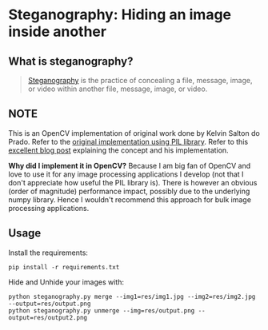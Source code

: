 # Steganography: Hiding an image inside another

## What is steganography?

> [Steganography](https://en.wikipedia.org/wiki/Steganography) is the practice of concealing a file, message, image, or video within another file, message, image, or video.

## NOTE
This is an OpenCV implementation of original work done by Kelvin Salton do Prado.
Refer to the [original implementation using PIL library]( https://github.com/kelvins/steganography).
Refer to this [excellent blog post](https://towardsdatascience.com/steganography-hiding-an-image-inside-another-77ca66b2acb1) explaining the concept and his implementation.

**Why did I implement it in OpenCV?**
Because I am big fan of OpenCV and love to use it for any image processing applications I develop (not that I don't appreciate how useful the PIL library is).
There is however an obvious (order of magnitude) performance impact, possibly due to the underlying numpy library. Hence I wouldn't recommend this approach for bulk image processing applications.

## Usage
Install the requirements:

```
pip install -r requirements.txt
```

Hide and Unhide your images with:

```
python steganography.py merge --img1=res/img1.jpg --img2=res/img2.jpg --output=res/output.png
python steganography.py unmerge --img=res/output.png --output=res/output2.png
```
